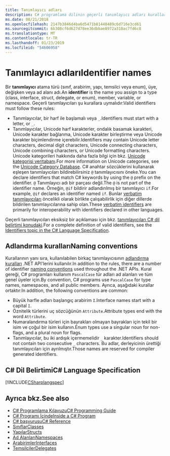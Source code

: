 ```yaml
---
title: Tanımlayıcı adları
description: C# programlama dilinin geçerli tanımlayıcı adları kurallarını öğrenin.
ms.date: 08/21/2018
ms.openlocfilehash: 2147b3846d4ba6d5471b81448489c6d716e3cd61
ms.sourcegitcommit: 6b308cf6d627d78ee36dbbae8972a310ac7fd6c8
ms.translationtype: MT
ms.contentlocale: tr-TR
ms.lasthandoff: 01/23/2019
ms.locfileid: "54606958"
---
```

# <a name="identifier-names"></a><span data-ttu-id="3fa02-103">Tanımlayıcı adları</span><span class="sxs-lookup"><span data-stu-id="3fa02-103">Identifier names</span></span>

<span data-ttu-id="3fa02-104">Bir **tanımlayıcı** atama türü (sınıf, arabirim, yapı, temsilci veya enum), üye, değişken veya ad alanı adı.</span><span class="sxs-lookup"><span data-stu-id="3fa02-104">An **identifier** is the name you assign to a type (class, interface, struct, delegate, or enum), member, variable, or namespace.</span></span> <span data-ttu-id="3fa02-105">Geçerli tanımlayıcıları şu kurallara uymalıdır:</span><span class="sxs-lookup"><span data-stu-id="3fa02-105">Valid identifiers must follow these rules:</span></span>

- <span data-ttu-id="3fa02-106">Tanımlayıcılar, bir harf ile başlamalı veya `_`.</span><span class="sxs-lookup"><span data-stu-id="3fa02-106">Identifiers must start with a letter, or `_`.</span></span>
- <span data-ttu-id="3fa02-107">Tanımlayıcılar, Unicode harf karakterler, ondalık basamak karakteri, Unicode karakter bağlanma, Unicode karakter birleştirme veya Unicode karakter biçimlendirme içerebilir.</span><span class="sxs-lookup"><span data-stu-id="3fa02-107">Identifiers may contain Unicode letter characters, decimal digit characters, Unicode connecting characters, Unicode combining characters, or Unicode formatting characters.</span></span> <span data-ttu-id="3fa02-108">Unicode kategorileri hakkında daha fazla bilgi için bkz. [Unicode kategorisi veritabanı](https://www.unicode.org/reports/tr44/).</span><span class="sxs-lookup"><span data-stu-id="3fa02-108">For more information on Unicode categories, see the [Unicode Category Database](https://www.unicode.org/reports/tr44/).</span></span>
<span data-ttu-id="3fa02-109">C# anahtar sözcüklerini kullanarak eşleşen tanımlayıcıları bildirebilirsiniz `@` tanımlayıcısını öneke.</span><span class="sxs-lookup"><span data-stu-id="3fa02-109">You can declare identifiers that match C# keywords by using the `@` prefix on the identifier.</span></span> <span data-ttu-id="3fa02-110">`@` Tanımlayıcı adı bir parçası değil.</span><span class="sxs-lookup"><span data-stu-id="3fa02-110">The `@` is not part of the identifier name.</span></span> <span data-ttu-id="3fa02-111">Örneğin, `@if` bildirir adlandırılmış bir tanımlayıcı `if`.</span><span class="sxs-lookup"><span data-stu-id="3fa02-111">For example, `@if` declares an identifier named `if`.</span></span> <span data-ttu-id="3fa02-112">Bunlar [verbatim tanımlayıcıları](../../language-reference/tokens/verbatim.md) öncelikli olarak birlikte çalışabilirlik için diğer dillerde bildirilen tanımlayıcılarına sahip olan.</span><span class="sxs-lookup"><span data-stu-id="3fa02-112">These [verbatim identifiers](../../language-reference/tokens/verbatim.md) are primarily for interoperability with identifiers declared in other languages.</span></span>

<span data-ttu-id="3fa02-113">Geçerli tanımlayıcıları eksiksiz bir açıklaması için bkz. [tanımlayıcıları C# dil belirtimi konudaki](../../../../_csharplang/spec/lexical-structure.md#identifiers).</span><span class="sxs-lookup"><span data-stu-id="3fa02-113">For a complete definition of valid identifiers, see the [Identifiers topic in the C# Language Specification](../../../../_csharplang/spec/lexical-structure.md#identifiers).</span></span>

## <a name="naming-conventions"></a><span data-ttu-id="3fa02-114">Adlandırma kuralları</span><span class="sxs-lookup"><span data-stu-id="3fa02-114">Naming conventions</span></span>

<span data-ttu-id="3fa02-115">Kurallarının yanı sıra, kullanılabilen birkaç tanımlayıcısının [adlandırma kuralları](../../../standard/design-guidelines/naming-guidelines.md) .NET API'lerini kullanılır.</span><span class="sxs-lookup"><span data-stu-id="3fa02-115">In addition to the rules, there are a number of identifier [naming conventions](../../../standard/design-guidelines/naming-guidelines.md) used throughout the .NET APIs.</span></span> <span data-ttu-id="3fa02-116">Kural gereği, C# programları kullanım `PascalCase` tür adları ad alanları ve tüm genel üyeler için.</span><span class="sxs-lookup"><span data-stu-id="3fa02-116">By convention, C# programs use `PascalCase` for type names, namespaces, and all public members.</span></span> <span data-ttu-id="3fa02-117">Ayrıca, aşağıdaki kurallar ortaktır:</span><span class="sxs-lookup"><span data-stu-id="3fa02-117">In addition, the following conventions are common:</span></span>

- <span data-ttu-id="3fa02-118">Büyük harfle adları başlangıç arabirim `I`.</span><span class="sxs-lookup"><span data-stu-id="3fa02-118">Interface names start with a capital `I`.</span></span>
- <span data-ttu-id="3fa02-119">Öznitelik türlerini uç sözcüğünün `Attribute`.</span><span class="sxs-lookup"><span data-stu-id="3fa02-119">Attribute types end with the word `Attribute`.</span></span>
- <span data-ttu-id="3fa02-120">Numaralandırma türleri için bayrakları olmayan bayrakları için tekil bir isim ve çoğul bir isim kullanın.</span><span class="sxs-lookup"><span data-stu-id="3fa02-120">Enum types use a singular noun for non-flags, and a plural noun for flags.</span></span>
- <span data-ttu-id="3fa02-121">Tanımlayıcılar, bu iki ardışık içermemelidir `_` karakter.</span><span class="sxs-lookup"><span data-stu-id="3fa02-121">Identifiers should not contain two consecutive `_` characters.</span></span> <span data-ttu-id="3fa02-122">Bu adlar, derleyicinin ürettiği tanımlayıcıları için ayrılmıştır.</span><span class="sxs-lookup"><span data-stu-id="3fa02-122">Those names are reserved for compiler generated identifiers.</span></span>

## <a name="c-language-specification"></a><span data-ttu-id="3fa02-123">C# Dil Belirtimi</span><span class="sxs-lookup"><span data-stu-id="3fa02-123">C# Language Specification</span></span>

[!INCLUDE[CSharplangspec](~/includes/csharplangspec-md.md)]  
  
## <a name="see-also"></a><span data-ttu-id="3fa02-124">Ayrıca bkz.</span><span class="sxs-lookup"><span data-stu-id="3fa02-124">See also</span></span>

- [<span data-ttu-id="3fa02-125">C# Programlama Kılavuzu</span><span class="sxs-lookup"><span data-stu-id="3fa02-125">C# Programming Guide</span></span>](../index.md)
- [<span data-ttu-id="3fa02-126">C# Programı İçinde</span><span class="sxs-lookup"><span data-stu-id="3fa02-126">Inside a C# Program</span></span>](../inside-a-program/index.md)
- [<span data-ttu-id="3fa02-127">C# başvurusu</span><span class="sxs-lookup"><span data-stu-id="3fa02-127">C# Reference</span></span>](../../language-reference/index.md)
- [<span data-ttu-id="3fa02-128">Sınıflar</span><span class="sxs-lookup"><span data-stu-id="3fa02-128">Classes</span></span>](../classes-and-structs/classes.md)
- [<span data-ttu-id="3fa02-129">Yapılar</span><span class="sxs-lookup"><span data-stu-id="3fa02-129">Structs</span></span>](../classes-and-structs/structs.md)
- [<span data-ttu-id="3fa02-130">Ad Alanları</span><span class="sxs-lookup"><span data-stu-id="3fa02-130">Namespaces</span></span>](../namespaces/index.md)
- [<span data-ttu-id="3fa02-131">Arabirimler</span><span class="sxs-lookup"><span data-stu-id="3fa02-131">Interfaces</span></span>](../interfaces/index.md)
- [<span data-ttu-id="3fa02-132">Temsilciler</span><span class="sxs-lookup"><span data-stu-id="3fa02-132">Delegates</span></span>](../delegates/index.md)
